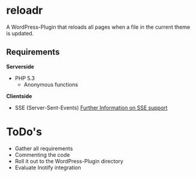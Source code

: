 reloadr
=======

A WordPress-Plugin that reloads all pages when a file in the current theme is updated.

## Requirements
**Serverside**
* PHP 5.3
    - Anonymous functions

**Clientside**
* SSE (Server-Sent-Events)
[Further Information on SSE support](http://caniuse.com/#feat=eventsource)

ToDo's
=======
* Gather all requirements
* Commenting the code
* Roll it out to the WordPress-Plugin directory
* Evaluate Inotify integration
